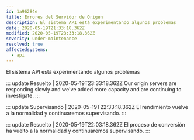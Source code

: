```yaml
---
id: 1a96284e
title: Errores del Servidor de Origen
description: El sistema API está experimentando algunos problemas
date: 2020-05-19T21:33:18.362Z
modified: 2020-05-19T23:33:18.362Z
severity: under-maintenance
resolved: true
affectedsystems:
  - api
---
```


El sistema API está experimentando algunos problemas


::: update Resuelto | 2020-05-19T23:33:18.362Z
Our origin servers are responding slowly and we've added more capacity and are continuing to investigate.
:::

::: update Supervisando | 2020-05-19T22:33:18.362Z
El rendimiento vuelve a la normalidad y continuaremos supervisando.
:::

::: update Resuelto | 2020-05-19T22:03:18.362Z
El proceso de conversión ha vuelto a la normalidad y continuaremos supervisando.
:::

